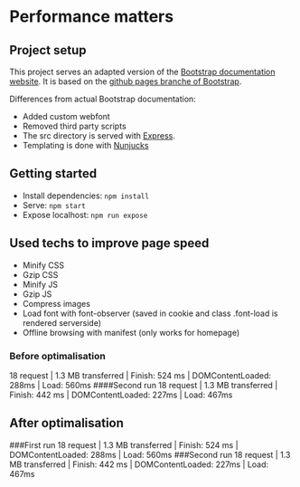 # Performance matters

## Project setup

This project serves an adapted version of the [Bootstrap documentation website](http://getbootstrap.com/). It is based on the [github pages branche of Bootstrap](https://github.com/twbs/bootstrap/tree/gh-pages). 

Differences from actual Bootstrap documentation:

- Added custom webfont
- Removed third party scripts
- The src directory is served with [Express](https://expressjs.com/).
- Templating is done with [Nunjucks](https://mozilla.github.io/nunjucks/)

## Getting started

- Install dependencies: `npm install`
- Serve: `npm start`
- Expose localhost: `npm run expose`

## Used techs to improve page speed

- Minify CSS
- Gzip CSS
- Minify JS
- Gzip JS
- Compress images
- Load font with font-observer (saved in cookie and class .font-load is rendered serverside)
- Offline browsing with manifest (only works for homepage)

### Before optimalisation
18 request | 1.3 MB transferred | Finish: 524 ms | DOMContentLoaded: 288ms | Load: 560ms
####Second run
18 request | 1.3 MB transferred | Finish: 442 ms | DOMContentLoaded: 227ms | Load: 467ms


## After optimalisation
###First run
18 request | 1.3 MB transferred | Finish: 524 ms | DOMContentLoaded: 288ms | Load: 560ms
###Second run
18 request | 1.3 MB transferred | Finish: 442 ms | DOMContentLoaded: 227ms | Load: 467ms
